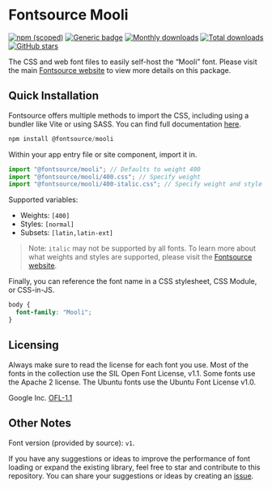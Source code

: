 # Fontsource Mooli

[![npm (scoped)](https://img.shields.io/npm/v/@fontsource/mooli?color=brightgreen)](https://www.npmjs.com/package/@fontsource/mooli) [![Generic badge](https://img.shields.io/badge/fontsource-passing-brightgreen)](https://github.com/fontsource/fontsource) [![Monthly downloads](https://badgen.net/npm/dm/@fontsource/mooli)](https://github.com/fontsource/fontsource) [![Total downloads](https://badgen.net/npm/dt/@fontsource/mooli)](https://github.com/fontsource/fontsource) [![GitHub stars](https://img.shields.io/github/stars/fontsource/fontsource.svg?style=social&label=Star)](https://github.com/fontsource/fontsource/stargazers)

The CSS and web font files to easily self-host the “Mooli” font. Please visit the main [Fontsource website](https://fontsource.org/fonts/mooli) to view more details on this package.

## Quick Installation

Fontsource offers multiple methods to import the CSS, including using a bundler like Vite or using SASS. You can find full documentation [here](https://fontsource.org/docs/getting-started/introduction).

```javascript
npm install @fontsource/mooli
```

Within your app entry file or site component, import it in.

```javascript
import "@fontsource/mooli"; // Defaults to weight 400
import "@fontsource/mooli/400.css"; // Specify weight
import "@fontsource/mooli/400-italic.css"; // Specify weight and style
```

Supported variables:
- Weights: `[400]`
- Styles: `[normal]`
- Subsets: `[latin,latin-ext]`

> Note: `italic` may not be supported by all fonts. To learn more about what weights and styles are supported, please visit the [Fontsource website](https://fontsource.org/fonts/mooli).

Finally, you can reference the font name in a CSS stylesheet, CSS Module, or CSS-in-JS.

```css
body {
  font-family: "Mooli";
}
```

## Licensing
Always make sure to read the license for each font you use. Most of the fonts in the collection use the SIL Open Font License, v1.1. Some fonts use the Apache 2 license. The Ubuntu fonts use the Ubuntu Font License v1.0.

Google Inc.
[OFL-1.1](http://scripts.sil.org/OFL)

## Other Notes
Font version (provided by source): `v1`.

If you have any suggestions or ideas to improve the performance of font loading or expand the existing library, feel free to star and contribute to this repository. You can share your suggestions or ideas by creating an [issue](https://github.com/fontsource/fontsource/issues).